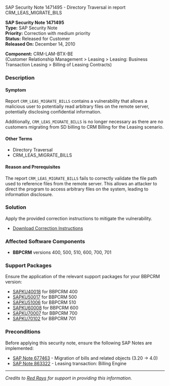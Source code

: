 SAP Security Note 1471495 - Directory Traversal in report CRM_LEAS_MIGRATE_BILS

**SAP Security Note 1471495**  
**Type:** SAP Security Note  
**Priority:** Correction with medium priority  
**Status:** Released for Customer  
**Released On:** December 14, 2010

**Component:** CRM-LAM-BTX-BE  
(Customer Relationship Management > Leasing > Leasing: Business Transaction Leasing > Billing of Leasing Contracts)

### Description

#### Symptom
Report `CRM_LEAS_MIGRATE_BILLS` contains a vulnerability that allows a malicious user to potentially read arbitrary files on the remote server, potentially disclosing confidential information.

Additionally, `CRM_LEAS_MIGRATE_BILLS` is no longer necessary as there are no customers migrating from SD billing to CRM Billing for the Leasing scenario.

#### Other Terms
- Directory Traversal
- CRM_LEAS_MIGRATE_BILLS

#### Reason and Prerequisites
The report `CRM_LEAS_MIGRATE_BILLS` fails to correctly validate the file path used to reference files from the remote server. This allows an attacker to direct the program to access arbitrary files on the system, leading to information disclosure.

### Solution
Apply the provided correction instructions to mitigate the vulnerability.

- [Download Correction Instructions](https://me.sap.com/corrins/0001471495/63)

### Affected Software Components
- **BBPCRM** versions 400, 500, 510, 600, 700, 701

### Support Packages
Ensure the application of the relevant support packages for your BBPCRM version:
- [SAPKU40018](https://me.sap.com/supportpackage/SAPKU40018) for BBPCRM 400
- [SAPKU50017](https://me.sap.com/supportpackage/SAPKU50017) for BBPCRM 500
- [SAPKU51006](https://me.sap.com/supportpackage/SAPKU51006) for BBPCRM 510
- [SAPKU60008](https://me.sap.com/supportpackage/SAPKU60008) for BBPCRM 600
- [SAPKU70007](https://me.sap.com/supportpackage/SAPKU70007) for BBPCRM 700
- [SAPKU70102](https://me.sap.com/supportpackage/SAPKU70102) for BBPCRM 701

### Preconditions
Before applying this security note, ensure the following SAP Notes are implemented:
- [SAP Note 677463](https://me.sap.com/notes/677463) - Migration of bills and related objects (3.20 → 4.0)
- [SAP Note 863322](https://me.sap.com/notes/863322) - Leasing transaction: Billing Engine

---

*Credits to [Red Rays](https://redrays.io) for support in providing this information.*